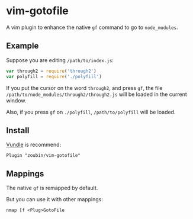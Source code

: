 # vim-gotofile
A vim plugin to enhance the native `gf` command to go to `node_modules`.

## Example
Suppose you are editing `/path/to/index.js`:

```js
var through2 = require('through2')
var polyfill = require('./polyfill')

```

If you put the cursor on the word `through2`,
and press `gf`, the file `/path/to/node_modules/through2/through2.js` will be loaded in the current window.

Also, if you press `gf` on `./polyfill`, `/path/to/polyfill` will be loaded.

## Install

[Vundle](https://github.com/VundleVim/Vundle.vim) is recommend:

```vim
Plugin "zoubin/vim-gotofile"

```

## Mappings
The native `gf` is remapped by default.

But you can use it with other mappings:

```vim
nmap [f <Plug>GotoFile

```


